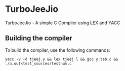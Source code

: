 # TurboJeeJio
TurboJeeJio - A simple C Compiler using LEX and YACC


## Building the compiler

To build the compiler, use the following commands:

` yacc -v -d tjeej.y && lex tjeej.l && gcc y.tab.c && ./a.out<test_sources/testnum.c `
